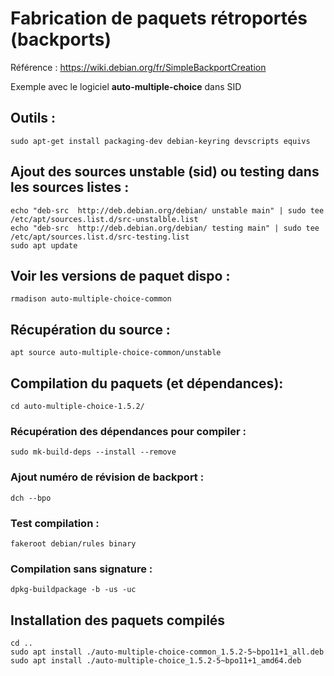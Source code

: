 # Fabrication de paquets rétroportés  (backports)

Référence : https://wiki.debian.org/fr/SimpleBackportCreation

Exemple avec le logiciel **auto-multiple-choice** dans SID

## Outils :

	sudo apt-get install packaging-dev debian-keyring devscripts equivs

## Ajout des sources unstable (sid) ou testing dans les sources listes :

	echo "deb-src  http://deb.debian.org/debian/ unstable main" | sudo tee  /etc/apt/sources.list.d/src-unstalble.list
	echo "deb-src  http://deb.debian.org/debian/ testing main" | sudo tee  /etc/apt/sources.list.d/src-testing.list
	sudo apt update

## Voir les versions de paquet dispo :

	rmadison auto-multiple-choice-common

## Récupération du source :

	apt source auto-multiple-choice-common/unstable

## Compilation du paquets (et dépendances):

	cd auto-multiple-choice-1.5.2/

### Récupération des dépendances pour compiler :

	sudo mk-build-deps --install --remove

### Ajout  numéro de révision de backport :

	dch --bpo

### Test compilation :

	fakeroot debian/rules binary
	
### Compilation sans signature :

	dpkg-buildpackage -b -us -uc

## Installation des paquets compilés

	cd ..
	sudo apt install ./auto-multiple-choice-common_1.5.2-5~bpo11+1_all.deb
	sudo apt install ./auto-multiple-choice_1.5.2-5~bpo11+1_amd64.deb 